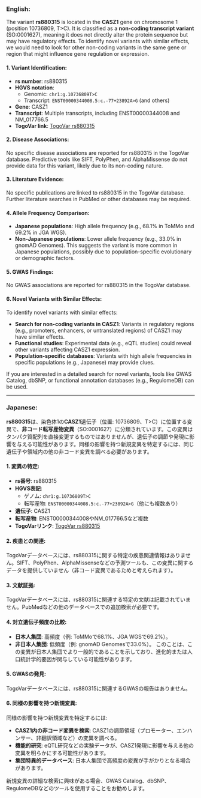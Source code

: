 ### English:
The variant **rs880315** is located in the **CASZ1** gene on chromosome 1 (position 10736809, T>C). It is classified as a **non-coding transcript variant** (SO:0001627), meaning it does not directly alter the protein sequence but may have regulatory effects. To identify novel variants with similar effects, we would need to look for other non-coding variants in the same gene or region that might influence gene regulation or expression.

#### 1. Variant Identification:
- **rs number**: rs880315
- **HGVS notation**: 
  - Genomic: `chr1:g.10736809T>C`
  - Transcript: `ENST00000344008.5:c.-77+23892A>G` (and others)
- **Gene**: CASZ1
- **Transcript**: Multiple transcripts, including ENST00000344008 and NM_017766.5
- **TogoVar link**: [TogoVar rs880315](https://togovar.org/variant/tgv344062)

#### 2. Disease Associations:
No specific disease associations are reported for rs880315 in the TogoVar database. Predictive tools like SIFT, PolyPhen, and AlphaMissense do not provide data for this variant, likely due to its non-coding nature.

#### 3. Literature Evidence:
No specific publications are linked to rs880315 in the TogoVar database. Further literature searches in PubMed or other databases may be required.

#### 4. Allele Frequency Comparison:
- **Japanese populations**: High allele frequency (e.g., 68.1% in ToMMo and 69.2% in JGA WGS).
- **Non-Japanese populations**: Lower allele frequency (e.g., 33.0% in gnomAD Genomes).
This suggests the variant is more common in Japanese populations, possibly due to population-specific evolutionary or demographic factors.

#### 5. GWAS Findings:
No GWAS associations are reported for rs880315 in the TogoVar database.

#### 6. Novel Variants with Similar Effects:
To identify novel variants with similar effects:
- **Search for non-coding variants in CASZ1**: Variants in regulatory regions (e.g., promoters, enhancers, or untranslated regions) of CASZ1 may have similar effects.
- **Functional studies**: Experimental data (e.g., eQTL studies) could reveal other variants affecting CASZ1 expression.
- **Population-specific databases**: Variants with high allele frequencies in specific populations (e.g., Japanese) may provide clues.

If you are interested in a detailed search for novel variants, tools like GWAS Catalog, dbSNP, or functional annotation databases (e.g., RegulomeDB) can be used.

---

### Japanese:
**rs880315**は、染色体1の**CASZ1**遺伝子（位置: 10736809、T>C）に位置する変異で、**非コード転写産物変異**（SO:0001627）に分類されています。この変異はタンパク質配列を直接変更するものではありませんが、遺伝子の調節や発現に影響を与える可能性があります。同様の影響を持つ新規変異を特定するには、同じ遺伝子や領域内の他の非コード変異を調べる必要があります。

#### 1. 変異の特定:
- **rs番号**: rs880315
- **HGVS表記**: 
  - ゲノム: `chr1:g.10736809T>C`
  - 転写産物: `ENST00000344008.5:c.-77+23892A>G`（他にも複数あり）
- **遺伝子**: CASZ1
- **転写産物**: ENST00000344008やNM_017766.5など複数
- **TogoVarリンク**: [TogoVar rs880315](https://togovar.org/variant/tgv344062)

#### 2. 疾患との関連:
TogoVarデータベースには、rs880315に関する特定の疾患関連情報はありません。SIFT、PolyPhen、AlphaMissenseなどの予測ツールも、この変異に関するデータを提供していません（非コード変異であるためと考えられます）。

#### 3. 文献証拠:
TogoVarデータベースには、rs880315に関連する特定の文献は記載されていません。PubMedなどの他のデータベースでの追加検索が必要です。

#### 4. 対立遺伝子頻度の比較:
- **日本人集団**: 高頻度（例: ToMMoで68.1%、JGA WGSで69.2%）。
- **非日本人集団**: 低頻度（例: gnomAD Genomesで33.0%）。
このことは、この変異が日本人集団でより一般的であることを示しており、進化的または人口統計学的要因が関与している可能性があります。

#### 5. GWASの発見:
TogoVarデータベースには、rs880315に関連するGWASの報告はありません。

#### 6. 同様の影響を持つ新規変異:
同様の影響を持つ新規変異を特定するには:
- **CASZ1内の非コード変異を検索**: CASZ1の調節領域（プロモーター、エンハンサー、非翻訳領域など）の変異を調べる。
- **機能的研究**: eQTL研究などの実験データが、CASZ1発現に影響を与える他の変異を明らかにする可能性があります。
- **集団特異的データベース**: 日本人集団で高頻度の変異が手がかりとなる場合があります。

新規変異の詳細な検索に興味がある場合、GWAS Catalog、dbSNP、RegulomeDBなどのツールを使用することをお勧めします。